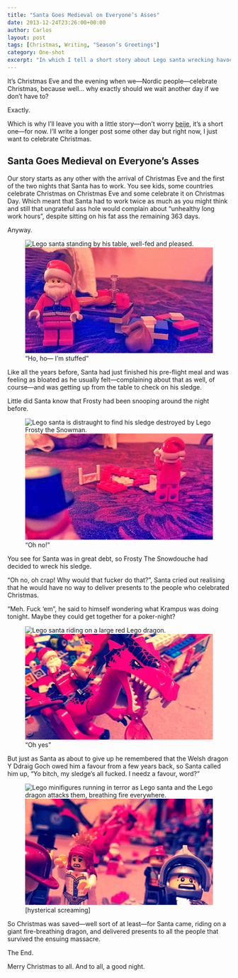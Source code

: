 ```yaml
---
title: "Santa Goes Medieval on Everyone’s Asses"
date: 2013-12-24T23:26:00+00:00
author: Carlos
layout: post
tags: [Christmas, Writing, "Season’s Greetings"]
category: One-shot
excerpt: "In which I tell a short story about Lego santa wrecking havoc in a village with a fire-breathing Lego dragon."
---
```

It’s Christmas Eve and the evening when we—Nordic people—celebrate Christmas, because well… why exactly should we wait another day if we don’t have to?
 
Exactly.

Which is why I’ll leave you with a little story—don’t worry <a href="http://benjaminhorn.se/" >beije</a>, it’s a short one—for now. I’ll write a longer post some other day but right now, I just want to celebrate Christmas.

## Santa Goes Medieval on Everyone’s Asses

Our story starts as any other with the arrival of Christmas Eve and the first of the two nights that Santa has to work. You see kids, some countries celebrate Christmas on Christmas Eve and some celebrate it on Christmas Day. Which meant that Santa had to work twice as much as you might think and still that ungrateful ass hole would complain about “unhealthy long work hours”, despite sitting on his fat ass the remaining 363 days.

Anyway.

<figure>
    <img class="js-lazy-load" data-original="/assets/posts/2013/12/santa-goes-medieval-on-everyones-asses-part-1.jpg" alt="Lego santa standing by his table, well-fed and pleased.">
  <noscript>
    <img src="/assets/posts/2013/12/santa-goes-medieval-on-everyones-asses-part-1.jpg" alt="Lego santa standing by his table, well-fed and pleased.">
  </noscript>
  <figcaption>“Ho, ho— I’m stuffed”</figcaption>
</figure>

Like all the years before, Santa had just finished his pre-flight meal and was feeling as bloated as he usually felt—complaining about that as well, of course—and was getting up from the table to check on his sledge.

Little did Santa know that Frosty had been snooping around the night before.

<figure>
    <img class="js-lazy-load" data-original="/assets/posts/2013/12/santa-goes-medieval-on-everyones-asses-part-2.jpg" alt="Lego santa is distraught to find his sledge destroyed by Lego Frosty the Snowman.">
  <noscript>
    <img src="/assets/posts/2013/12/santa-goes-medieval-on-everyones-asses-part-2.jpg" alt="Lego santa is distraught to find his sledge destroyed by  LegoFrosty the Snowman.">
  </noscript>
  <figcaption>“Oh no!”</figcaption>
</figure>

You see for Santa was in great debt, so Frosty The Snowdouche had decided to wreck his sledge.

“Oh no, oh crap! Why would that fucker do that?”, Santa cried out realising that he would have no way to deliver presents to the people who celebrated Christmas.

“Meh. Fuck ‘em”, he said to himself wondering what Krampus was doing tonight. Maybe they could get together for a poker-night?

<figure>
    <img class="js-lazy-load" data-original="/assets/posts/2013/12/santa-goes-medieval-on-everyones-asses-part-3.jpg" alt="Lego santa riding on a large red Lego dragon.">
  <noscript>
    <img src="/assets/posts/2013/12/santa-goes-medieval-on-everyones-asses-part-3.jpg" alt="Lego santa riding on a large red Lego dragon.">
  </noscript>
  <figcaption>“Oh yes”</figcaption>
</figure>

But just as Santa as about to give up he remembered that the Welsh dragon Y Ddraig Goch owed him a favour from a few years back, so Santa called him up, “Yo bitch, my sledge’s all fucked. I needz a favour, word?”

<figure>
    <img class="js-lazy-load" data-original="/assets/posts/2013/12/santa-goes-medieval-on-everyones-asses-part-4-the-end.jpg" alt="Lego minifigures running in terror as Lego santa and the Lego dragon attacks them, breathing fire everywhere.">
  <noscript>
    <img src="/assets/posts/2013/12/santa-goes-medieval-on-everyones-asses-part-4-the-end.jpg" alt="Lego minifigures running in terror as Lego santa and the Lego dragon attacks them, breathing fire everywhere.">
  </noscript>
  <figcaption>[hysterical screaming]</figcaption>
</figure>

So Christmas was saved—well sort of at least—for Santa came, riding on a giant fire-breathing dragon, and delivered presents to all the people that survived the ensuing massacre.

The End.

Merry Christmas to all. And to all, a good night.